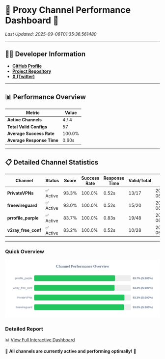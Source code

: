 # 🌟 Proxy Channel Performance Dashboard 🌟

_Last Updated: 2025-09-06T01:35:36.561480_

---

## 👩‍💻 Developer Information

- **[GitHub Profile](https://github.com/4n0nymou3)**  
- **[Project Repository](https://github.com/4n0nymou3/multi-proxy-config-fetcher)**  
- **[X (Twitter)](https://x.com/4n0nymou3)**  

---

## 📊 Performance Overview

| Metric                | Value       |
|-----------------------|-------------|
| **Active Channels**   | 4 / 4       |
| **Total Valid Configs** | 57          |
| **Average Success Rate** | 100.0%      |
| **Average Response Time** | 0.60s       |

---

## 📋 Detailed Channel Statistics

| Channel          | Status     | Score  | Success Rate | Response Time | Valid/Total | Last Success               |
|------------------|------------|--------|--------------|---------------|-------------|----------------------------|
| **PrivateVPNs**  | ✅ Active  | 93.3%  | 100.0% | 0.52s         | 13/17       | 2025-09-06T01:35:36.017037 |
| **freewireguard**  | ✅ Active  | 93.0%  | 100.0% | 0.52s         | 15/20       | 2025-09-06T01:35:36.560339 |
| **prrofile_purple**  | ✅ Active  | 83.7%  | 100.0% | 0.83s         | 19/48       | 2025-09-06T01:35:34.894280 |
| **v2ray_free_conf**  | ✅ Active  | 83.2%  | 100.0% | 0.52s         | 10/28       | 2025-09-06T01:35:35.464976 |

---

### Quick Overview
<div align="center">
  <a href="https://raw.githubusercontent.com/nullluser/NullRepo/refs/heads/main/assets/channel_stats_chart.svg">
    <img src="https://raw.githubusercontent.com/nullluser/NullRepo/refs/heads/main/assets/channel_stats_chart.svg" alt="Source Performance Statistics" width="800">
  </a>
</div>

### Detailed Report
📊 [View Full Interactive Dashboard](https://htmlpreview.github.io/?https://github.com/nullluser/NullRepo/blob/main/assets/performance_report.html)

🎉 **All channels are currently active and performing optimally!** 🎉
